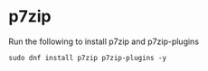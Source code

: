 # p7zip

Run the following to install p7zip and p7zip-plugins

```
sudo dnf install p7zip p7zip-plugins -y
```
